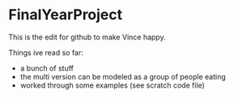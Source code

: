 # FinalYearProject

This is the edit for github to make Vince happy.

Things ive read so far:
- a bunch of stuff
- the multi version can be modeled as a group of people eating
- worked through some examples (see scratch code file)